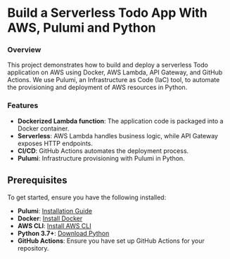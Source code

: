 # Build a Serverless Todo App With AWS, Pulumi and Python

### Overview

This project demonstrates how to build and deploy a serverless Todo application on AWS using Docker, AWS Lambda, API Gateway, and GitHub Actions. We use Pulumi, an Infrastructure as Code (IaC) tool, to automate the provisioning and deployment of AWS resources in Python.

### Features
- **Dockerized Lambda function**: The application code is packaged into a Docker container.
- **Serverless**: AWS Lambda handles business logic, while API Gateway exposes HTTP endpoints.
- **CI/CD**: GitHub Actions automates the deployment process.
- **Pulumi**: Infrastructure provisioning with Pulumi in Python.

## Prerequisites

To get started, ensure you have the following installed:

- **Pulumi**: [Installation Guide](https://www.pulumi.com/docs/get-started/install/)
- **Docker**: [Install Docker](https://www.docker.com/get-started)
- **AWS CLI**: [Install AWS CLI](https://docs.aws.amazon.com/cli/latest/userguide/getting-started-install.html)
- **Python 3.7+**: [Download Python](https://www.python.org/downloads/)
- **GitHub Actions**: Ensure you have set up GitHub Actions for your repository.





